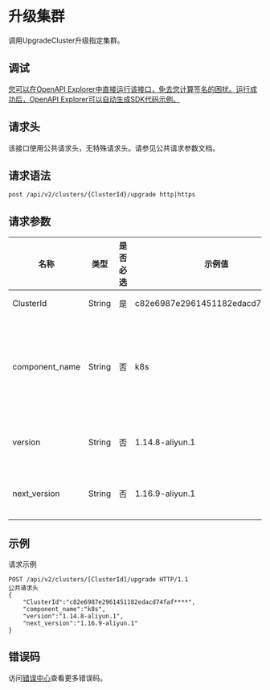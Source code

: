 # 升级集群

调用UpgradeCluster升级指定集群。

## 调试

[您可以在OpenAPI Explorer中直接运行该接口，免去您计算签名的困扰。运行成功后，OpenAPI Explorer可以自动生成SDK代码示例。](https://api.aliyun.com/#product=CS&api=UpgradeCluster&type=ROA&version=2015-12-15)

## 请求头

该接口使用公共请求头，无特殊请求头。请参见公共请求参数文档。

## 请求语法

```
post /api/v2/clusters/{ClusterId}/upgrade http|https
```

## 请求参数

|名称|类型|是否必选|示例值|描述|
|--|--|----|---|--|
|ClusterId|String|是|c82e6987e2961451182edacd74faf\*\*\*\*|集群ID。 |
|component\_name|String|否|k8s|组件名称，升级集群时取值：k8s。 |
|version|String|否|1.14.8-aliyun.1|集群当前版本。 |
|next\_version|String|否|1.16.9-aliyun.1|集群可升级版本。 |

## 示例

请求示例

```
POST /api/v2/clusters/[ClusterId]/upgrade HTTP/1.1
公共请求头
{
    "ClusterId":"c82e6987e2961451182edacd74faf****",
    "component_name":"k8s",
    "version":"1.14.8-aliyun.1",
    "next_version":"1.16.9-aliyun.1"
}
```

## 错误码

访问[错误中心](https://error-center.aliyun.com/status/product/CS)查看更多错误码。

